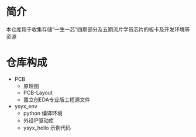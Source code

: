 # 简介
本仓库用于收集存储“一生一芯”四期部分及五期流片学员芯片的板卡及开发环境等资源

# 仓库构成
- PCB
    - 原理图
    - PCB-Layout
    - 嘉立创EDA专业版工程源文件
- ysyx_env
    - python 编译环境
    - 外设IP驱动库
    - ysyx_hello 示例代码